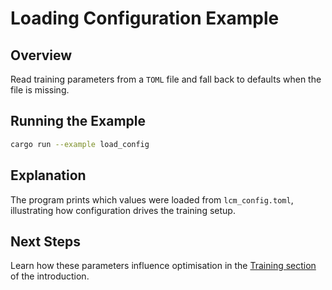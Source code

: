 # Loading Configuration Example

## Overview

Read training parameters from a `TOML` file and fall back to defaults when the
file is missing.

## Running the Example

```bash
cargo run --example load_config
```

## Explanation

The program prints which values were loaded from `lcm_config.toml`,
illustrating how configuration drives the training setup.

## Next Steps

Learn how these parameters influence optimisation in the
[Training section](../introduction.md#training) of the introduction.
